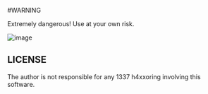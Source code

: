 #WARNING


Extremely dangerous! Use at your own risk.

![image](http://i.imgur.com/udpsxuP.gif)

LICENSE
-------
The author is not responsible for any 1337 h4xxoring involving this software.